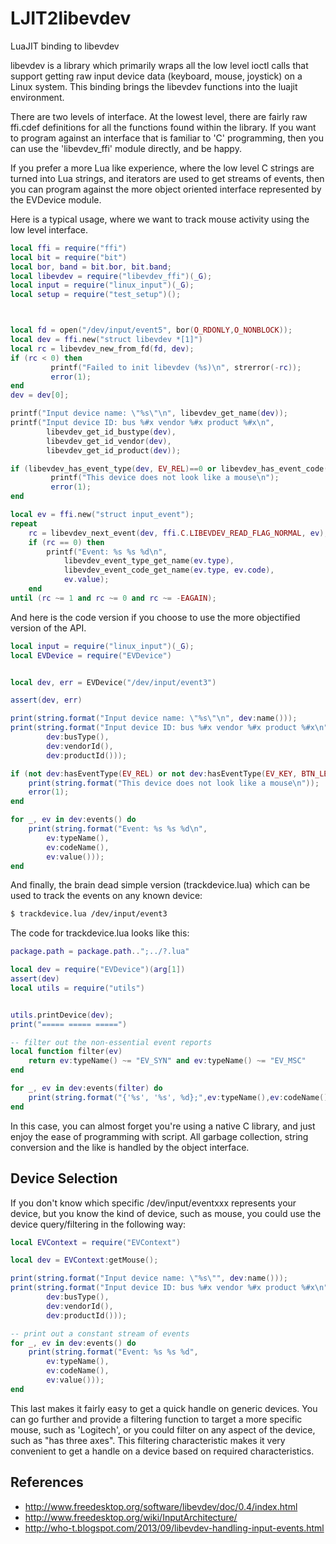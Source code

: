 # LJIT2libevdev
LuaJIT binding to libevdev

libevdev is a library which primarily wraps all the low level ioctl calls that
support getting raw input device data (keyboard, mouse, joystick) on a Linux system.
This binding brings the libevdev functions into the luajit environment.

There are two levels of interface.  At the lowest level, there are fairly raw ffi.cdef
definitions for all the functions found within the library.  If you want to program 
against an interface that is familiar to 'C' programming, then you can use the 'libevdev_ffi'
module directly, and be happy.

If you prefer a more Lua like experience, where the low level C strings are turned into
Lua strings, and iterators are used to get streams of events, then you can program against
the more object oriented interface represented by the EVDevice module.

Here is a typical usage, where we want to track mouse activity using the low level interface.

```lua
local ffi = require("ffi")
local bit = require("bit")
local bor, band = bit.bor, bit.band;
local libevdev = require("libevdev_ffi")(_G);
local input = require("linux_input")(_G);
local setup = require("test_setup")();



local fd = open("/dev/input/event5", bor(O_RDONLY,O_NONBLOCK));
local dev = ffi.new("struct libevdev *[1]")
local rc = libevdev_new_from_fd(fd, dev);
if (rc < 0) then
         printf("Failed to init libevdev (%s)\n", strerror(-rc));
         error(1);
end
dev = dev[0];

printf("Input device name: \"%s\"\n", libevdev_get_name(dev));
printf("Input device ID: bus %#x vendor %#x product %#x\n",
        libevdev_get_id_bustype(dev),
        libevdev_get_id_vendor(dev),
        libevdev_get_id_product(dev));

if (libevdev_has_event_type(dev, EV_REL)==0 or libevdev_has_event_code(dev, EV_KEY, BTN_LEFT)==0) then
         printf("This device does not look like a mouse\n");
         error(1);
end

local ev = ffi.new("struct input_event");
repeat 
    rc = libevdev_next_event(dev, ffi.C.LIBEVDEV_READ_FLAG_NORMAL, ev);
    if (rc == 0) then
        printf("Event: %s %s %d\n",
            libevdev_event_type_get_name(ev.type),
            libevdev_event_code_get_name(ev.type, ev.code),
            ev.value);
    end
until (rc ~= 1 and rc ~= 0 and rc ~= -EAGAIN);
```


And here is the code version if you choose to use the more objectified
version of the API.

```lua
local input = require("linux_input")(_G);
local EVDevice = require("EVDevice")


local dev, err = EVDevice("/dev/input/event3")

assert(dev, err)

print(string.format("Input device name: \"%s\"\n", dev:name()));
print(string.format("Input device ID: bus %#x vendor %#x product %#x\n",
        dev:busType(),
        dev:vendorId(),
        dev:productId()));

if (not dev:hasEventType(EV_REL) or not dev:hasEventType(EV_KEY, BTN_LEFT)) then
    print(string.format("This device does not look like a mouse\n"));
    error(1);
end

for _, ev in dev:events() do
    print(string.format("Event: %s %s %d\n",
        ev:typeName(),
        ev:codeName(),
        ev:value()));
end
```

And finally, the brain dead simple version (trackdevice.lua) which can be used to track the 
events on any known device:

```bash
$ trackdevice.lua /dev/input/event3
```

The code for trackdevice.lua looks like this:

```lua
package.path = package.path..";../?.lua"

local dev = require("EVDevice")(arg[1])
assert(dev)
local utils = require("utils")


utils.printDevice(dev);
print("===== ===== =====")

-- filter out the non-essential event reports
local function filter(ev)
    return ev:typeName() ~= "EV_SYN" and ev:typeName() ~= "EV_MSC"
end

for _, ev in dev:events(filter) do
    print(string.format("{'%s', '%s', %d};",ev:typeName(),ev:codeName(),ev:value()));
end
```

In this case, you can almost forget you're using a native C library, and just
enjoy the ease of programming with script.  All garbage collection, string conversion
and the like is handled by the object interface.

Device Selection
----------------
If you don't know which specific /dev/input/eventxxx represents your device, but you know the kind of device, such as mouse, you could use the device query/filtering in the following way:

```lua
local EVContext = require("EVContext")

local dev = EVContext:getMouse();

print(string.format("Input device name: \"%s\"", dev:name()));
print(string.format("Input device ID: bus %#x vendor %#x product %#x\n",
        dev:busType(),
        dev:vendorId(),
        dev:productId()));

-- print out a constant stream of events
for _, ev in dev:events() do
    print(string.format("Event: %s %s %d",
        ev:typeName(),
        ev:codeName(),
        ev:value()));
end
```
This last makes it fairly easy to get a quick handle on generic devices.  You can go further and provide a filtering function to target a more specific mouse, such as 'Logitech', or you could filter on any aspect of the device, such as "has three axes".  This filtering characteristic makes it very convenient to get a handle on a device based on required characteristics.

References
----------
* http://www.freedesktop.org/software/libevdev/doc/0.4/index.html
* http://www.freedesktop.org/wiki/InputArchitecture/
* http://who-t.blogspot.com/2013/09/libevdev-handling-input-events.html